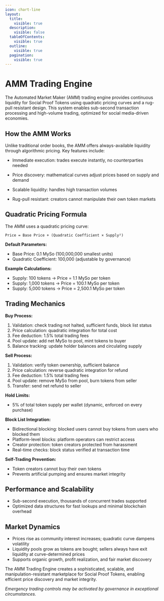 ```yaml
---
icon: chart-line
layout:
  title:
    visible: true
  description:
    visible: false
  tableOfContents:
    visible: true
  outline:
    visible: true
  pagination:
    visible: true
---
```


# AMM Trading Engine

The Automated Market Maker (AMM) trading engine provides continuous liquidity for Social Proof Tokens using quadratic pricing curves and a rug-pull resistant design. This system enables sub-second transaction processing and high-volume trading, optimized for social media-driven economies.

## How the AMM Works

Unlike traditional order books, the AMM offers always-available liquidity through algorithmic pricing. Key features include:
- Immediate execution: trades execute instantly, no counterparties needed
- Price discovery: mathematical curves adjust prices based on supply and demand
- Scalable liquidity: handles high transaction volumes

- Rug-pull resistant: creators cannot manipulate their own token markets

## Quadratic Pricing Formula

The AMM uses a quadratic pricing curve:

```
Price = Base Price + (Quadratic Coefficient × Supply²)
```

**Default Parameters:**
- Base Price: 0.1 MySo (100,000,000 smallest units)
- Quadratic Coefficient: 100,000 (adjustable by governance)

**Example Calculations:**
- Supply: 100 tokens → Price = 1.1 MySo per token
- Supply: 1,000 tokens → Price = 100.1 MySo per token
- Supply: 5,000 tokens → Price = 2,500.1 MySo per token

## Trading Mechanics

**Buy Process:**
1. Validation: check trading not halted, sufficient funds, block list status
2. Price calculation: quadratic integration for total cost
3. Fee deduction: 1.5% total trading fees
4. Pool update: add net MySo to pool, mint tokens to buyer
5. Balance tracking: update holder balances and circulating supply

**Sell Process:**
1. Validation: verify token ownership, sufficient balance
2. Price calculation: reverse quadratic integration for refund
3. Fee deduction: 1.5% total trading fees
4. Pool update: remove MySo from pool, burn tokens from seller
5. Transfer: send net refund to seller

**Hold Limits:**
- 5% of total token supply per wallet (dynamic, enforced on every purchase)

**Block List Integration:**
- Bidirectional blocking: blocked users cannot buy tokens from users who blocked them
- Platform-level blocks: platform operators can restrict access
- Creator protection: token creators protected from harassment
- Real-time checks: block status verified at transaction time

**Self-Trading Prevention:**
- Token creators cannot buy their own tokens
- Prevents artificial pumping and ensures market integrity

## Performance and Scalability

- Sub-second execution, thousands of concurrent trades supported
- Optimized data structures for fast lookups and minimal blockchain overhead

## Market Dynamics

- Prices rise as community interest increases; quadratic curve dampens volatility
- Liquidity pools grow as tokens are bought; sellers always have exit liquidity at curve-determined prices
- Supports organic growth, profit realization, and fair market discovery

The AMM Trading Engine creates a sophisticated, scalable, and manipulation-resistant marketplace for Social Proof Tokens, enabling efficient price discovery and market integrity.

_Emergency trading controls may be activated by governance in exceptional circumstances._
